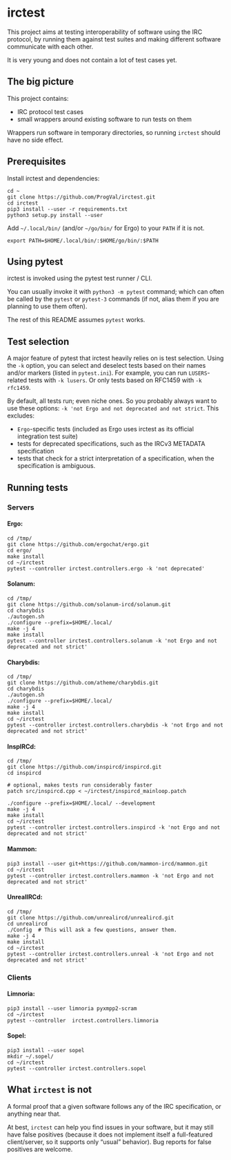 # irctest

This project aims at testing interoperability of software using the
IRC protocol, by running them against test suites and making different
software communicate with each other.

It is very young and does not contain a lot of test cases yet.

## The big picture

This project contains:

* IRC protocol test cases
* small wrappers around existing software to run tests on them

Wrappers run software in temporary directories, so running `irctest` should
have no side effect.

## Prerequisites

Install irctest and dependencies:

```
cd ~
git clone https://github.com/ProgVal/irctest.git
cd irctest
pip3 install --user -r requirements.txt
python3 setup.py install --user
```

Add `~/.local/bin/` (and/or `~/go/bin/` for Ergo)
to your `PATH` if it is not.

```
export PATH=$HOME/.local/bin/:$HOME/go/bin/:$PATH
```

## Using pytest

irctest is invoked using the pytest test runner / CLI.

You can usually invoke it with `python3 -m pytest` command; which can often
be called by the `pytest` or `pytest-3` commands (if not, alias them if you
are planning to use them often).

The rest of this README assumes `pytest` works.

## Test selection

A major feature of pytest that irctest heavily relies on is test selection.
Using the `-k` option, you can select and deselect tests based on their names
and/or markers (listed in `pytest.ini`).
For example, you can run `LUSERS`-related tests with `-k lusers`.
Or only tests based on RFC1459 with `-k rfc1459`.

By default, all tests run; even niche ones. So you probably always want to
use these options: `-k 'not Ergo and not deprecated and not strict`.
This excludes:

* `Ergo`-specific tests (included as Ergo uses irctest as its official
  integration test suite)
* tests for deprecated specifications, such as the IRCv3 METADATA
  specification
* tests that check for a strict interpretation of a specification, when
  the specification is ambiguous.

## Running tests

### Servers

#### Ergo:

```
cd /tmp/
git clone https://github.com/ergochat/ergo.git
cd ergo/
make install
cd ~/irctest
pytest --controller irctest.controllers.ergo -k 'not deprecated'
```

#### Solanum:

```
cd /tmp/
git clone https://github.com/solanum-ircd/solanum.git
cd charybdis
./autogen.sh
./configure --prefix=$HOME/.local/
make -j 4
make install
pytest --controller irctest.controllers.solanum -k 'not Ergo and not deprecated and not strict'
```

#### Charybdis:

```
cd /tmp/
git clone https://github.com/atheme/charybdis.git
cd charybdis
./autogen.sh
./configure --prefix=$HOME/.local/
make -j 4
make install
cd ~/irctest
pytest --controller irctest.controllers.charybdis -k 'not Ergo and not deprecated and not strict'
```

#### InspIRCd:

```
cd /tmp/
git clone https://github.com/inspircd/inspircd.git
cd inspircd

# optional, makes tests run considerably faster
patch src/inspircd.cpp < ~/irctest/inspircd_mainloop.patch

./configure --prefix=$HOME/.local/ --development
make -j 4
make install
cd ~/irctest
pytest --controller irctest.controllers.inspircd -k 'not Ergo and not deprecated and not strict'
```

#### Mammon:

```
pip3 install --user git+https://github.com/mammon-ircd/mammon.git
cd ~/irctest
pytest --controller irctest.controllers.mammon -k 'not Ergo and not deprecated and not strict'
```

#### UnrealIRCd:

```
cd /tmp/
git clone https://github.com/unrealircd/unrealircd.git
cd unrealircd
./Config  # This will ask a few questions, answer them.
make -j 4
make install
cd ~/irctest
pytest --controller irctest.controllers.unreal -k 'not Ergo and not deprecated and not strict'
```

### Clients

#### Limnoria:

```
pip3 install --user limnoria pyxmpp2-scram
cd ~/irctest
pytest --controller  irctest.controllers.limnoria
```

#### Sopel:

```
pip3 install --user sopel
mkdir ~/.sopel/
cd ~/irctest
pytest --controller irctest.controllers.sopel
```

## What `irctest` is not

A formal proof that a given software follows any of the IRC specification,
or anything near that.

At best, `irctest` can help you find issues in your software, but it may
still have false positives (because it does not implement itself a
full-featured client/server, so it supports only “usual” behavior).
Bug reports for false positives are welcome.

